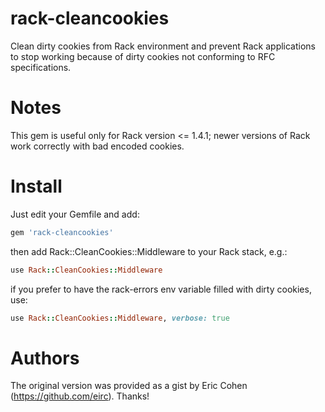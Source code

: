 rack-cleancookies
=================

Clean dirty cookies from Rack environment and prevent Rack applications to stop working because of dirty cookies not conforming to RFC specifications.

Notes
=====
This gem is useful only for Rack version <= 1.4.1; newer versions of Rack work correctly with bad encoded cookies.  

Install
=======

Just edit your Gemfile and add:

```ruby
gem 'rack-cleancookies'
```

then add Rack::CleanCookies::Middleware to your Rack stack, e.g.:

```ruby
use Rack::CleanCookies::Middleware
```

if you prefer to have the rack-errors env variable filled with dirty cookies, use:

```ruby
use Rack::CleanCookies::Middleware, verbose: true
```


Authors
=======
The original version was provided as a gist by Eric Cohen (https://github.com/eirc). Thanks!
